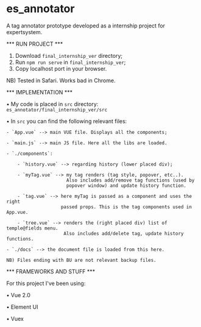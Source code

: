# es_annotator

A tag annotator prototype developed as a internship project for expertsystem.


*** RUN PROJECT ***

1) Download `final_internship_ver` directory;
2) Run `npm run serve` in `final_internship_ver`;
3) Copy localhost port in your browser.

NB) Tested in Safari. Works bad in Chrome.


*** IMPLEMENTATION ***

•   My code is placed in `src` directory:
    `es_annotator/final_internship_ver/src`
    
•   In `src` you can find the following relevant files:
    
    - `App.vue` --> main VUE file. Displays all the components;
    
    - `main.js` --> main JS file. Here all the libs are loaded.
    
    - `./components`:
       
        - `history.vue` --> regarding history (lower placed div);
       
        - `myTag.vue` --> my tag renders (tag style, popover, etc..).
                          Also includes add/remove tag functions (used by
                          popover window) and update history function.
       
        - `tag.vue` --> here myTag is passed as a component and uses the right
                        passed props. This is the tag components used in App.vue.
       
        - `tree.vue` --> renders the (right placed div) list of temple@fields menu.
                         Also includes add/delete tag, update history functions.
    
    - `./docs` --> the document file is loaded from this here.
    
    NB) Files ending with BU are not relevant backup files.
    

*** FRAMEWORKS AND STUFF ***

For this project I've been using:

• Vue 2.0

• Element UI

• Vuex

